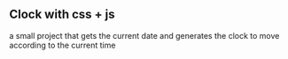 ## Clock with css + js

a small project that gets the current date and generates the clock to move according to the current time
